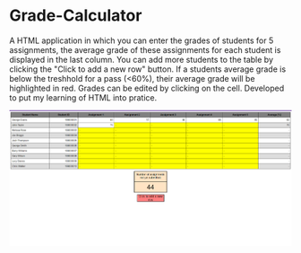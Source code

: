 # Grade-Calculator
A HTML application in which you can enter the grades of students for 5 assignments, the average grade of these assignments for each student is displayed in the last column.
You can add more students to the table by clicking the "Click to add a new row" button.
If a students average grade is below the treshhold for a pass (<60%), their average grade will be highlighted in red.
Grades can be edited by clicking on the cell.
Developed to put my learning of HTML into pratice.

![Alt Text](demo.png)
